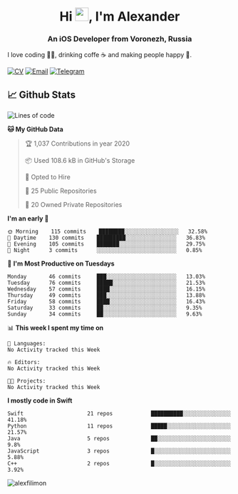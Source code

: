 <h1 align="center">Hi <img src="https://raw.githubusercontent.com/MartinHeinz/MartinHeinz/master/wave.gif" width="30px">, I'm Alexander</h1>
<h3 align="center">An iOS Developer from Voronezh, Russia</h3>

I love coding 👨‍💻, drinking coffe ☕️ and making people happy 🎊.

[![CV](https://img.shields.io/badge/CV-Александр%20Филимонов-14b420)](http://alexfilimon.github.io/)
[![Email](https://img.shields.io/badge/Email-as.filimonov@mail.ru-f39f37)](mailto:as.filimonov@mail.ru)
[![Telegram](https://img.shields.io/badge/Telegram-alexfilimon-1686b1)](https://t.me/alexfilimon)

## 📈 Github Stats

<!--START_SECTION:waka-->
![Lines of code](https://img.shields.io/badge/From%20Hello%20World%20I've%20written-3.7%20million%20Lines%20of%20code-blue)

**🐱 My GitHub Data** 

> 🏆 1,037 Contributions in year 2020
 > 
> 📦 Used 108.6 kB in GitHub's Storage 
 > 
> 💼 Opted to Hire
 > 
> 📜 25 Public Repositories 
 > 
> 🔑 20 Owned Private Repositories 

**I'm an early 🐤** 

```text
🌞 Morning    115 commits    ████████░░░░░░░░░░░░░░░░░   32.58% 
🌆 Daytime    130 commits    █████████░░░░░░░░░░░░░░░░   36.83% 
🌃 Evening    105 commits    ███████░░░░░░░░░░░░░░░░░░   29.75% 
🌙 Night      3 commits      ░░░░░░░░░░░░░░░░░░░░░░░░░   0.85%

```
📅 **I'm Most Productive on Tuesdays** 

```text
Monday       46 commits     ███░░░░░░░░░░░░░░░░░░░░░░   13.03% 
Tuesday      76 commits     █████░░░░░░░░░░░░░░░░░░░░   21.53% 
Wednesday    57 commits     ████░░░░░░░░░░░░░░░░░░░░░   16.15% 
Thursday     49 commits     ███░░░░░░░░░░░░░░░░░░░░░░   13.88% 
Friday       58 commits     ████░░░░░░░░░░░░░░░░░░░░░   16.43% 
Saturday     33 commits     ██░░░░░░░░░░░░░░░░░░░░░░░   9.35% 
Sunday       34 commits     ██░░░░░░░░░░░░░░░░░░░░░░░   9.63%

```


📊 **This week I spent my time on** 

```text
💬 Languages: 
No Activity tracked this Week

🔥 Editors: 
No Activity tracked this Week

🐱‍💻 Projects: 
No Activity tracked this Week

```

**I mostly code in Swift** 

```text
Swift                    21 repos            ██████████░░░░░░░░░░░░░░░   41.18% 
Python                   11 repos            █████░░░░░░░░░░░░░░░░░░░░   21.57% 
Java                     5 repos             ██░░░░░░░░░░░░░░░░░░░░░░░   9.8% 
JavaScript               3 repos             █░░░░░░░░░░░░░░░░░░░░░░░░   5.88% 
C++                      2 repos             █░░░░░░░░░░░░░░░░░░░░░░░░   3.92%

```



<!--END_SECTION:waka-->

<img align="center" src="https://github-readme-stats.vercel.app/api?username=alexfilimon&show_icons=true" alt="alexfilimon" />
